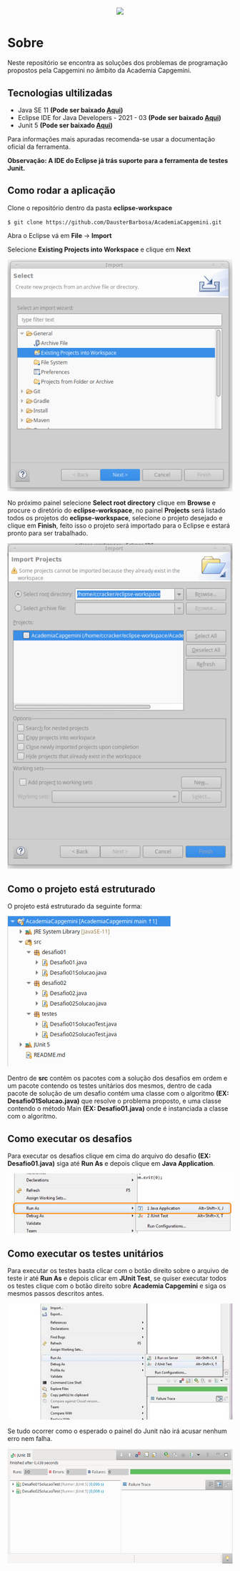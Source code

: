 <h1 align="center"><img src="https://capgemini.proway.com.br/assets/img/logo-capgemini.png"/></h1>

# Sobre

<p>Neste repositório se encontra as soluções dos problemas de programação propostos pela Capgemini no âmbito da Academia Capgemini.</p>

## Tecnologias ultilizadas

<ul>
    <li>Java SE 11 <strong>(Pode ser baixado <a href="https://www.oracle.com/br/java/technologies/javase/jdk11-archive-downloads.html">Aqui</a>)</strong></li>
    <li>Eclipse IDE for Java Developers - 2021 - 03 <strong>(Pode ser baixado <a href="https://www.eclipse.org/downloads/">Aqui</a>)</strong></li>
    <li>Junit 5 <strong>(Pode ser baixado <a href="https://junit.org/junit5/">Aqui</a>)</strong></li></li>
</ul>

<p>Para informações mais apuradas recomenda-se usar a documentação oficial da ferramenta.</p>

<strong>Observação: A IDE do Eclipse já trás suporte para a ferramenta de testes Junit.</strong>

## Como rodar a aplicação

<p>Clone o repositório dentro da pasta <strong>eclipse-workspace</strong></p>

`$ git clone https://github.com/DausterBarbosa/AcademiaCapgemini.git`

<p>Abra o Eclipse vá em <strong>File</strong> -> <strong>Import</strong></p>

<p>Selecione <strong>Existing Projects into Workspace</strong> e clique em <strong>Next</strong></p>

<img src=".github/Screenshot_2022-02-18_14-39-53.png"/>

<p>No próximo painel selecione <strong>Select root directory</strong> clique em <strong>Browse</strong> e procure o diretório do <strong>eclipse-workspace</strong>, no painel <strong>Projects</strong> será listado todos os projetos do <strong>eclipse-workspace</strong>, selecione o projeto desejado e clique em <strong>Finish</strong>, feito isso o projeto será importado para o Eclipse e estará pronto para ser trabalhado.</p>

<img src=".github/Screenshot_2022-02-18_14-40-32.png"/>

## Como o projeto está estruturado

<p>O projeto está estruturado da seguinte forma:</p>
<img src=".github/Screenshot_2022-02-18_15-19-24.png"/>
<p>Dentro de <strong>src</strong> contém os pacotes com a solução dos desafios em ordem e um pacote contendo os testes unitários dos mesmos, dentro de cada pacote de solução de um desafio contém uma classe com o algoritmo <strong>(EX: Desafio01Solucao.java)</strong> que resolve o problema proposto, e uma classe contendo o método Main <strong>(EX: Desafio01.java)</strong> onde é instanciada a classe com o algoritmo.</p>

## Como executar os desafios

<p>Para executar os desafios clique em cima do arquivo do desafio <strong>(EX: Desafio01.java)</strong> siga até <strong>Run As</strong> e depois clique em <strong>Java Application</strong>.</p>

<img src=".github/Screenshot_2022-02-18_16-21-59.png"/>

## Como executar os testes unitários

<p>Para executar os testes basta clicar com o botão direito sobre o arquivo de teste ir até <strong>Run As</strong> e depois clicar em <strong>JUnit Test</strong>, se quiser executar todos os testes clique com o botão direito sobre <strong>Academia Capgemini</strong> e siga os mesmos passos descritos antes.</p>

<img src=".github/Screenshot_2022-02-18_15-37-37.png"/>

<p>Se tudo ocorrer como o esperado o painel do Junit não irá acusar nenhum erro nem falha.</p>

<img src=".github/Screenshot_2022-02-18_15-44-50.png"/>
